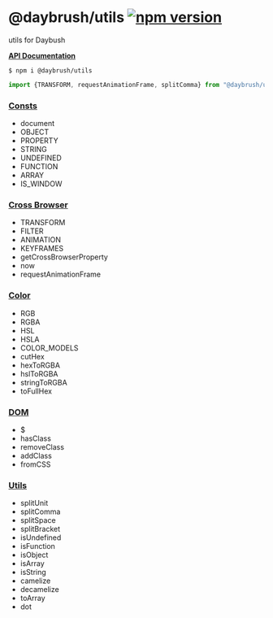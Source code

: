 # @daybrush/utils  [![npm version](https://badge.fury.io/js/%40daybrush%2Futils.svg)](https://badge.fury.io/js/%40daybrush%2Futils)

utils for Daybush

[**API Documentation**](https://daybrush.com/utils/release/latest/doc/index.html)

```
$ npm i @daybrush/utils
```

```js
import {TRANSFORM, requestAnimationFrame, splitComma} from "@daybrush/utils";
```

### [Consts](http://daybrush.com/utils/release/latest/doc/Consts.html)
* document
* OBJECT
* PROPERTY
* STRING
* UNDEFINED
* FUNCTION
* ARRAY
* IS_WINDOW

### [Cross Browser](http://daybrush.com/utils/release/latest/doc/CrossBrowser.html)
* TRANSFORM
* FILTER
* ANIMATION
* KEYFRAMES
* getCrossBrowserProperty
* now
* requestAnimationFrame

### [Color](http://daybrush.com/utils/release/latest/doc/Color.html)
* RGB
* RGBA
* HSL
* HSLA
* COLOR_MODELS
* cutHex
* hexToRGBA
* hslToRGBA
* stringToRGBA
* toFullHex

### [DOM](http://daybrush.com/utils/release/latest/doc/DOM.html)
* $
* hasClass
* removeClass
* addClass
* fromCSS

### [Utils](http://daybrush.com/utils/release/latest/doc/Utils.html)
* splitUnit
* splitComma
* splitSpace
* splitBracket
* isUndefined
* isFunction
* isObject
* isArray
* isString
* camelize
* decamelize
* toArray
* dot
